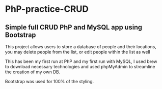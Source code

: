 # PhP-practice-CRUD
## Simple full CRUD PhP and MySQL app using Bootstrap
This project allows users to store a database of people and their locations, you may delete people from the list, or edit people within the list as well

This has been my first run at PhP and my first run with MySQL, I used brew to download necessary technologies and used phpMyAdmin to streamline the creation of my own DB.

Bootstrap was used for 100% of the styling.
